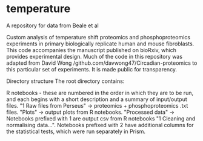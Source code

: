 # temperature
A repository for data from Beale et al

Custom analysis of temperature shift proteomics and phosphoproteomics experiments in primary biologically replicate human and mouse fibroblasts. This code accompanies the manuscript published on bioRxiv, which provides experimental design. Much of the code in this repository was adapted from David Wong /github.com/davwong47/Circadian-proteomics to this particular set of experiments. It is made public for transparency.

Directory structure
The root directory contains:

R notebooks - these are numbered in the order in which they are to be run, and each begins with a short description and a summary of input/output files.
"1 Raw files from Perseus" -> proteomics + phosphoproteomics .txt files.
"Plots" -> output plots from R notebooks.
"Processed data" -> Notebooks prefixed with 1 are output csv from R notebooks "1 Cleaning and normalising data...". Notebooks prefixed with 2 have additional columns for the statistical tests, which were run separately in Prism.
